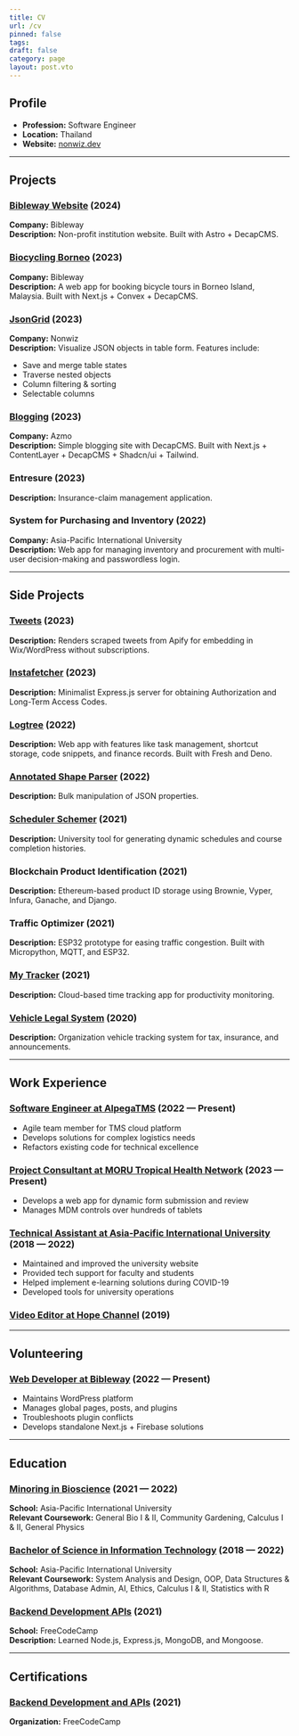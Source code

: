 ```yaml
---
title: CV
url: /cv
pinned: false
tags: 
draft: false
category: page
layout: post.vto
---
```

## Profile

- **Profession:** Software Engineer
- **Location:** Thailand
- **Website:** [nonwiz.dev](https://nonwiz.dev)

---
## Projects

### [Bibleway Website](https://www.bibleway.de/en) (2024)
**Company:** Bibleway  
**Description:** Non-profit institution website. Built with Astro + DecapCMS.

### [Biocycling Borneo](https://biocyclingborneo.com) (2023)
**Company:** Bibleway  
**Description:** A web app for booking bicycle tours in Borneo Island, Malaysia. Built with Next.js + Convex + DecapCMS.

### [JsonGrid](https://jg.nonwiz.dev) (2023)
**Company:** Nonwiz  
**Description:** Visualize JSON objects in table form. Features include:
- Save and merge table states
- Traverse nested objects
- Column filtering & sorting
- Selectable columns

### [Blogging](https://azmo.vercel.app) (2023)
**Company:** Azmo  
**Description:** Simple blogging site with DecapCMS. Built with Next.js + ContentLayer + DecapCMS + Shadcn/ui + Tailwind.

### Entresure (2023)
**Description:** Insurance-claim management application.

### System for Purchasing and Inventory (2022)
**Company:** Asia-Pacific International University  
**Description:** Web app for managing inventory and procurement with multi-user decision-making and passwordless login.

---
## Side Projects

### [Tweets](http://tweets.nonwiz.dev/) (2023)
**Description:** Renders scraped tweets from Apify for embedding in Wix/WordPress without subscriptions.

### [Instafetcher](https://github.com/nonwiz/instafetcher) (2023)
**Description:** Minimalist Express.js server for obtaining Authorization and Long-Term Access Codes.

### [Logtree](https://github.com/nonwiz/logtree) (2022)
**Description:** Web app with features like task management, shortcut storage, code snippets, and finance records. Built with Fresh and Deno.

### [Annotated Shape Parser](https://alp.nonwiz.dev/) (2022)
**Description:** Bulk manipulation of JSON properties.

### [Scheduler Schemer](https://github.com/nonwiz/scheduleschemer) (2021)
**Description:** University tool for generating dynamic schedules and course completion histories.

### Blockchain Product Identification (2021)
**Description:** Ethereum-based product ID storage using Brownie, Vyper, Infura, Ganache, and Django.

### Traffic Optimizer (2021)
**Description:** ESP32 prototype for easing traffic congestion. Built with Micropython, MQTT, and ESP32.

### [My Tracker](https://github.com/nonwiz0/my-tracker) (2021)
**Description:** Cloud-based time tracking app for productivity monitoring.

### [Vehicle Legal System](https://github.com/nonwiz0/vls) (2020)
**Description:** Organization vehicle tracking system for tax, insurance, and announcements.

---
## Work Experience

### [Software Engineer at AlpegaTMS](https://www.alpegagroup.com/en/) (2022 — Present)
- Agile team member for TMS cloud platform
- Develops solutions for complex logistics needs
- Refactors existing code for technical excellence

### [Project Consultant at MORU Tropical Health Network](https://www.tropmedres.ac) (2023 — Present)
- Develops a web app for dynamic form submission and review
- Manages MDM controls over hundreds of tablets

### [Technical Assistant at Asia-Pacific International University](http://www.apiu.edu) (2018 — 2022)
- Maintained and improved the university website
- Provided tech support for faculty and students
- Helped implement e-learning solutions during COVID-19
- Developed tools for university operations

### [Video Editor at Hope Channel](https://www.hopetv.asia/) (2019)

---

## Volunteering

### [Web Developer at Bibleway](https://bibleway.de/) (2022 — Present)
- Maintains WordPress platform
- Manages global pages, posts, and plugins
- Troubleshoots plugin conflicts
- Develops standalone Next.js + Firebase solutions

---

## Education

### [Minoring in Bioscience](https://apiu.edu) (2021 — 2022)
**School:** Asia-Pacific International University  
**Relevant Coursework:** General Bio I & II, Community Gardening, Calculus I & II, General Physics

### [Bachelor of Science in Information Technology](https://apiu.edu) (2018 — 2022)
**School:** Asia-Pacific International University  
**Relevant Coursework:** System Analysis and Design, OOP, Data Structures & Algorithms, Database Admin, AI, Ethics, Calculus I & II, Statistics with R

### [Backend Development APIs](https://www.freecodecamp.org/certification/nonwiz/back-end-development-and-apis) (2021)
**School:** FreeCodeCamp  
**Description:** Learned Node.js, Express.js, MongoDB, and Mongoose.

---
## Certifications

### [Backend Development and APIs](https://www.freecodecamp.org/certification/nonwiz/back-end-development-and-apis) (2021)
**Organization:** FreeCodeCamp
